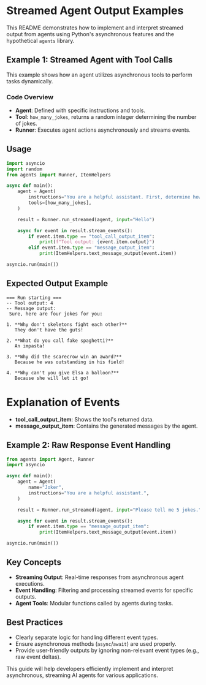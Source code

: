 # Streamed Agent Output Examples

This README demonstrates how to implement and interpret streamed output from agents using Python's asynchronous features and the hypothetical `agents` library.

## Example 1: Streamed Agent with Tool Calls

This example shows how an agent utilizes asynchronous tools to perform tasks dynamically.

### Code Overview
- **Agent**: Defined with specific instructions and tools.
- **Tool**: `how_many_jokes`, returns a random integer determining the number of jokes.
- **Runner**: Executes agent actions asynchronously and streams events.

## Usage
```python
import asyncio
import random
from agents import Runner, ItemHelpers

async def main():
    agent = Agent(
        instructions="You are a helpful assistant. First, determine how many jokes to tell, then provide jokes.",
        tools=[how_many_jokes],
    )

    result = Runner.run_streamed(agent, input="Hello")

    async for event in result.stream_events():
        if event.item.type == "tool_call_output_item":
            print(f"Tool output: {event.item.output}")
        elif event.item.type == "message_output_item":
            print(ItemHelpers.text_message_output(event.item))

asyncio.run(main())
```

## Expected Output Example
```
=== Run starting ===
-- Tool output: 4
-- Message output:
 Sure, here are four jokes for you:

1. **Why don't skeletons fight each other?**
   They don't have the guts!

2. **What do you call fake spaghetti?**
   An impasta!

3. **Why did the scarecrow win an award?**
   Because he was outstanding in his field!

4. **Why can't you give Elsa a balloon?**
   Because she will let it go!

```

# Explanation of Events
- **tool_call_output_item**: Shows the tool's returned data.
- **message_output_item**: Contains the generated messages by the agent.

## Example 2: Raw Response Event Handling

```python
from agents import Agent, Runner
import asyncio

async def main():
    agent = Agent(
        name="Joker",
        instructions="You are a helpful assistant.",
    )

    result = Runner.run_streamed(agent, input="Please tell me 5 jokes.")

    async for event in result.stream_events():
        if event.item.type == "message_output_item":
            print(ItemHelpers.text_message_output(event.item))

asyncio.run(main())
```

## Key Concepts
- **Streaming Output**: Real-time responses from asynchronous agent executions.
- **Event Handling**: Filtering and processing streamed events for specific outputs.
- **Agent Tools**: Modular functions called by agents during tasks.

## Best Practices
- Clearly separate logic for handling different event types.
- Ensure asynchronous methods (`async`/`await`) are used properly.
- Provide user-friendly outputs by ignoring non-relevant event types (e.g., raw event deltas).

This guide will help developers efficiently implement and interpret asynchronous, streaming AI agents for various applications.

